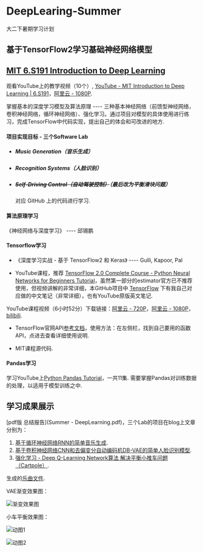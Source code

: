 # DeepLearing-Summer
大二下暑期学习计划

## 基于TensorFlow2学习基础神经网络模型

## [MIT 6.S191 Introduction to Deep Learning](http://introtodeeplearning.com/)

观看YouTube上的教学视频（10个）, [YouTube - MIT Introduction to Deep Learning | 6.S191](https://www.youtube.com/watch?v=7sB052Pz0sQ&list=PLtBw6njQRU-rwp5__7C0oIVt26ZgjG9NI)，[阿里云 - 1080P](https://www.aliyundrive.com/s/L5WQKeEKAjn).

掌握基本的深度学习模型及算法原理 ---- 三种基本神经网络（前馈型神经网络，卷积神经网络，循环神经网络）、强化学习。通过项目对模型的具体使用进行练习，完成TensorFlow中代码实现，提出自己的体会和可改进的地方.

#### 项目实现目标 - 三个Software Lab

- ##### Music Generation（音乐生成）

- ##### Recognition Systems（人脸识别）

- ##### ~~Self-Driving Control（自动驾驶控制）~~（最后改为平衡滑块问题）

  对应 GitHub 上的代码进行学习.

#### 算法原理学习

《神经网络与深度学习》 ----  邱锡鹏

#### Tensorflow学习

- 《深度学习实战 - 基于 TensorFlow2 和 Keras》 ---- Gulli, Kapoor, Pal

- YouTube课程，推荐 [TensorFlow 2.0 Complete Course - Python Neural Networks for Beginners Tutorial](https://www.youtube.com/watch?v=tPYj3fFJGjk&t=8210s)，虽然第一部分的estimator官方已不推荐使用，但视频讲解的非常详细，本GitHub项目中 [TensorFlow](./TensorFlow/) 下有我自己对应做的中文笔记（非常详细），也有YouTube原版英文笔记.

YouTube课程视频（6小时52分）下载链接：[阿里云 - 720P](https://www.aliyundrive.com/s/SMAkuJeQGub)，[阿里云 - 1080P](https://www.aliyundrive.com/s/yVRLaMNyc7E)，[bilibili](https://www.bilibili.com/video/BV1EB4y1r7w7/?vd_source=92e1ce2ebcdd26a23668caedd3c9e57e).

- TensorFlow官网API[参考文档](https://tensorflow.google.cn/api_docs/python/tf)，使用方法：在左侧栏，找到自己要用的函数API，点进去查看详细使用说明.

- MIT课程源代码.

#### Pandas学习

学习YouTube上[Python Pandas Tutorial](https://www.youtube.com/watch?v=ZyhVh-qRZPA&list=PL-osiE80TeTsWmV9i9c58mdDCSskIFdDS)，一共11集. 需要掌握Pandas对训练数据的处理，以适用于模型训练之中.

## 学习成果展示

[pdf版 总结报告](Summer - DeepLearning.pdf)，三个Lab的项目在blog上文章分别为：

1. [基于循环神经网络RNN的简单音乐生成](https://wty-yy.github.io/posts/42812/).
2. [基于卷积神经网络CNN和去偏变分自动编码机DB-VAE的简单人脸识别模型](https://wty-yy.github.io/posts/52484/).
3. [强化学习 - Deep Q-Learning Network算法 解决平衡小推车问题（Cartpole）](https://wty-yy.github.io/posts/44956/).

生成的[乐曲文件](https://github.com/wty-yy/DeepLearing-Summer/tree/master/MIT%206S191/Lab1/songs).

VAE渐变效果图：

![渐变效果图](https://s1.328888.xyz/2022/08/24/wNoKX.png)

小车平衡效果图：

![动图1](https://s1.328888.xyz/2022/08/23/brfro.gif)

![动图2](https://s1.328888.xyz/2022/08/23/br8DF.gif)